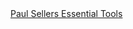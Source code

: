 <a href=" https://t.umblr.com/redirect?z=http%3A%2F%2Fpaulsellers.com%2F2011%2F12%2Fmy-essential-tools%2F&amp;t=MmQ0ZWYxMGJiNzZiNmEwMjk4ZWVjYTUwNWUwNTY0NmJkNjE0ZjE1ZSx0ZDV6dFJ5Tw%3D%3D&amp;b=t%3AqHVAHG4mRdaot7uHHBcIRA&amp;p=https%3A%2F%2Fweekendjoiner.com%2Fpost%2F40881246669%2Fpaul-sellers-essential-tools&amp;m=0">
                        Paul Sellers Essential Tools                    </a>
